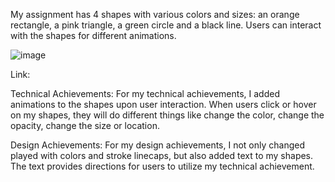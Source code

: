 
My assignment has 4 shapes with various colors and sizes: an orange rectangle, a pink triangle, a green circle and a black line. Users can interact with the shapes for different animations.

![image](https://github.com/nkuchipudi2020/a1-ghd3/assets/98354759/7efa831c-cec7-40f8-8c21-5114680fa65c)

Link:

Technical Achievements: For my technical achievements, I added animations to the shapes upon user interaction. When users click or hover on my shapes, they will do different things like change the color, change the opacity, change the size or location. 

Design Achievements: For my design achievements, I not only changed played with colors and stroke linecaps, but also added text to my shapes. The text provides directions for users to utilize my technical achievement. 

